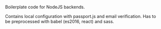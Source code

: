 Boilerplate code for NodeJS backends.

Contains local configuration with passport.js and email verification.
Has to be preprocessed with babel (es2016, react) and sass.
